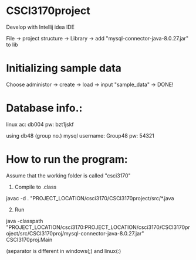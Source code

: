 # CSCI3170project
Develop with Intellij idea IDE

File -> project structure -> Library -> add "mysql-connector-java-8.0.27.jar" to lib

# Initializing sample data
Choose administor -> create -> load -> input "sample_data" -> DONE!

# Database info.:
linux ac: db004
pw: bzt1jskf

using db48 (group no.)
mysql username: Group48 
pw: 54321

# How to run the program:
Assume that the working folder is called "csci3170"

1) Compile to .class 

javac -d . "PROJECT_LOCATION/csci3170/CSCI3170project/src/*.java

2) Run

java -classpath "PROJECT_LOCATION/csci3170:PROJECT_LOCATION/csci3170/CSCI3170project/src/CSCI3170proj/mysql-connector-java-8.0.27.jar" CSCI3170proj.Main


(separator is different in windows(;) and linux(:)
